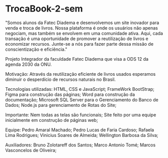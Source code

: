 # TrocaBook-2-sem
"Somos alunos da Fatec Diadema e desenvolvemos um site inovador para venda e troca de livros. Nossa plataforma é onde os usuários não apenas negociam, mas também se envolvem em uma comunidade ativa. Aqui, cada transação é uma oportunidade de promover a reutilização de livros e economizar recursos. Junte-se a nós para fazer parte dessa missão de conscientização e eficiência."

Projeto Integrador da faculdade Fatec Diadema que visa a ODS 12 da agenda 2030 da ONU.

Motivação: Através da reutilização eficiente de livros usados esperamos diminuir o desperdício de recursos naturais no Brasil.

Tecnologias utilizadas: HTML, CSS e JavaScript; FrameWork BootStrap; Figma para construção das páginas; Word para construção da documentação; Microsoft SQL Server para
o Gerenciamento do Banco de Dados; Node.js para gerenciamento de Rotas do Site;

Importante: Nem todas as telas são funcionais; Site feito por uma equipe inicialmente em construção de páginas web;

Equipe: Pedro Amaral Machado; Pedro Lucas de Faria Cardoso; Rafaela Lima Rodrigues; Vinicius Soares de Almeida; Wellington Barbosa da Silva;

Auxiliadores: Bruno Zolotareff dos Santos; Marco Antonio Tomé; Marcos Vasconcelos de Oliveira;
